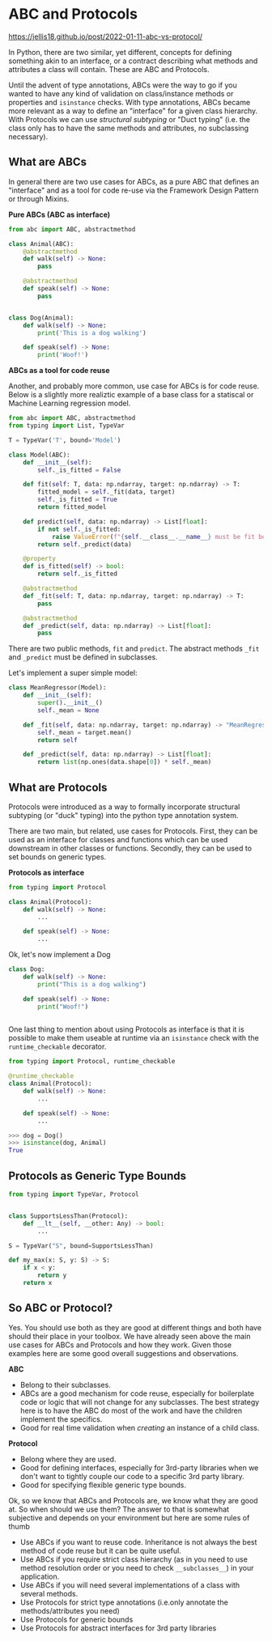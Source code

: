 # ABC and Protocols

https://jellis18.github.io/post/2022-01-11-abc-vs-protocol/

In Python, there are two similar, yet different, concepts for defining
something akin to an interface, or a contract describing what methods
and attributes a class will contain. These are ABC and Protocols.

Until the advent of type annotations, ABCs were the way to go if you
wanted to have any kind of validation on class/instance methods or
properties and `isinstance` checks. With type annotations, ABCs
became more relevant as a way to define an "interface" for a given class
hierarchy. With Protocols we can use *structural subtyping* or "Duct
typing" (i.e. the class only has to have the same methods and attributes,
no subclassing necessary).

## What are ABCs

In general there are two use cases for ABCs, as a pure ABC that defines
an "interface" and as a tool for code re-use via the Framework Design
Pattern or through Mixins.

**Pure ABCs (ABC as interface)**

```Python
from abc import ABC, abstractmethod

class Animal(ABC):
    @abstractmethod
    def walk(self) -> None:
        pass

    @abstractmethod
    def speak(self) -> None:
        pass


class Dog(Animal):
    def walk(self) -> None:
        print('This is a dog walking')

    def speak(self) -> None:
        print('Woof!')
```

**ABCs as a tool for code reuse**

Another, and probably more common, use case for ABCs is for code reuse. Below
is a slightly more realiztic example of a base class for a statiscal or
Machine Learning regression model.

```Python
from abc import ABC, abstractmethod
from typing import List, TypeVar

T = TypeVar('T', bound='Model')

class Model(ABC):
    def __init__(self):
        self._is_fitted = False

    def fit(self: T, data: np.ndarray, target: np.ndarray) -> T:
        fitted_model = self._fit(data, target)
        self._is_fitted = True
        return fitted_model

    def predict(self, data: np.ndarray) -> List[float]:
        if not self._is_fitted:
            raise ValueError(f"{self.__class__.__name__} must be fit before calling predict")
        return self._predict(data)

    @property
    def is_fitted(self) -> bool:
        return self._is_fitted

    @abstractmethod
    def _fit(self: T, data: np.ndarray, target: np.ndarray) -> T:
        pass

    @abstractmethod
    def _predict(self, data: np.ndarray) -> List[float]:
        pass
```

There are two public methods, `fit` and `predict`. The abstract methods
`_fit` and `_predict` must be defined in subclasses.

Let's implement a super simple model:

```Python
class MeanRegressor(Model):
    def __init__(self):
        super().__init__()
        self._mean = None

    def _fit(self, data: np.ndarray, target: np.ndarray) -> "MeanRegressor":
        self._mean = target.mean()
        return self

    def _predict(self, data: np.ndarray) -> List[float]:
        return list(np.ones(data.shape[0]) * self._mean)
```

## What are Protocols

Protocols were introduced as a way to formally incorporate structural
subtyping (or "duck" typing) into the python type annotation system.

There are two main, but related, use cases for Protocols. First, they can be
used as an interface for classes and functions which can be used downstream
in other classes or functions. Secondly, they can be used to set bounds on
generic types.

**Protocols as interface**

```Python
from typing import Protocol

class Animal(Protocol):
    def walk(self) -> None:
        ...

    def speak(self) -> None:
        ...
```

Ok, let's now implement a Dog
```Python
class Dog:
    def walk(self) -> None:
        print("This is a dog walking")

    def speak(self) -> None:
        print("Woof!")
        
```

One last thing to mention about using Protocols as interface is that it is
possible to make them useable at runtime via an `isinstance` check with the
`runtime_checkable` decorator.

```Python
from typing import Protocol, runtime_checkable

@runtime_checkable
class Animal(Protocol):
    def walk(self) -> None:
        ...

    def speak(self) -> None:
        ...

>>> dog = Dog()
>>> isinstance(dog, Animal)
True
```

## Protocols as Generic Type Bounds

```Python
from typing import TypeVar, Protocol


class SupportsLessThan(Protocol):
    def __lt__(self, __other: Any) -> bool:
        ...

S = TypeVar("S", bound=SupportsLessThan)

def my_max(x: S, y: S) -> S:
    if x < y:
        return y
    return x
```

## So ABC or Protocol?

Yes. You should use both as they are good at different things and both
have should their place in your toolbox. We have already seen above the
main use cases for ABCs and Protocols and how they work. Given those
examples here are some good overall suggestions and observations.

**ABC**

- Belong to their subclasses.
- ABCs are a good mechanism for code reuse, especially for boilerplate
code or logic that will not change for any subclasses. The best
strategy here is to have the ABC do most of the work and have the
children implement the specifics.
- Good for real time validation when *creating* an instance of a child
class.

**Protocol**

- Belong where they are used.
- Good for defining interfaces, especially for 3rd-party libraries when
we don't want to tightly couple our code to a specific 3rd party library.
- Good for specifying flexible generic type bounds.

Ok, so we know that ABCs and Protocols are, we know what they are good at.
So when should we use them? The answer to that is somewhat subjective and
depends on your environment but here are some rules of thumb

- Use ABCs if you want to reuse code. Inheritance is not always the best
method of code reuse but it can be quite useful.
- Use ABCs if you require strict class hierarchy (as in you need to use
method resolution order or you need to check `__subclasses__`) in your
application.
- Use ABCs if you will need several implementations of a class with
several methods.
- Use Protocols for strict type annotations (i.e.only annotate the
methods/attributes you need)
- Use Protocols for generic bounds
- Use Protocols for abstract interfaces for 3rd party libraries
